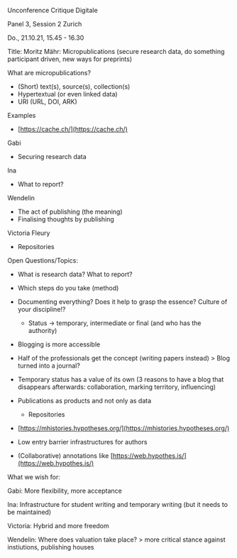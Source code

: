 Unconference Critique Digitale

Panel 3, Session 2 Zurich

Do., 21.10.21, 15.45 - 16.30

Title: Moritz Mähr: Micropublications (secure research data, do something participant driven, new ways for preprints)

What are micropublications?

- (Short) text(s), source(s), collection(s)
- Hypertextual (or even linked data)
- URI (URL, DOI, ARK)

Examples

- [https://cache.ch/](https://cache.ch/)

Gabi

- Securing research data

Ina

- What to report?

Wendelin

- The act of publishing (the meaning)
- Finalising thoughts by publishing

Victoria Fleury

- Repositories

Open Questions/Topics:

- What is research data? What to report?

* Which steps do you take (method)

* Documenting everything? Does it help to grasp the essence? Culture of your discipline!?

  - Status -> temporary, intermediate or final (and who has the authority)

* Blogging is more accessible

* Half of the professionals get the concept (writing papers instead) > Blog turned into a journal?

* Temporary status has a value of its own (3 reasons to have a blog that disappears afterwards: collaboration, marking territory, influencing)

* Publications as products and not only as data

  - Repositories

* [https://mhistories.hypotheses.org/](https://mhistories.hypotheses.org/)

* Low entry barrier infrastructures for authors

* (Collaborative) annotations like [https://web.hypothes.is/](https://web.hypothes.is/)

What we wish for:

Gabi: More flexibility, more acceptance

Ina: Infrastructure for student writing and temporary writing (but it needs to be maintained)

Victoria: Hybrid and more freedom

Wendelin: Where does valuation take place? > more critical stance against instiutions, publishing houses
